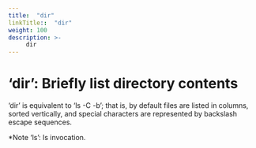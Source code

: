 ```yaml
---
title:  "dir"
linkTitle::  "dir"
weight: 100
description: >-
     dir
---
```


# ‘dir’: Briefly list directory contents

‘dir’ is equivalent to ‘ls -C -b’; that is, by default files are listed
in columns, sorted vertically, and special characters are represented by
backslash escape sequences.

\*Note ‘ls’: ls invocation.
